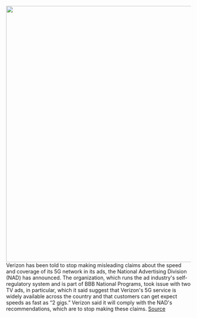 <img src='https://cdn.vox-cdn.com/thumbor/ozJn4lBfmoX99rjC7GPDBYRmivA=/0x0:2040x1360/1200x800/filters:focal(857x517:1183x843)/cdn.vox-cdn.com/uploads/chorus_image/image/67065868/DSCF1194.0.0.jpg' width='700px' /><br/>
Verizon has been told to stop making misleading claims about the speed and coverage of its 5G network in its ads, the National Advertising Division (NAD) has announced. The organization, which runs the ad industry's self-regulatory system and is part of BBB National Programs, took issue with two TV ads, in particular, which it said suggest that Verizon's 5G service is widely available across the country and that customers can get expect speeds as fast as “2 gigs.” Verizon said it will comply with the NAD's recommendations, which are to stop making these claims.
<a href='https://www.theverge.com/2020/7/16/21326857/verizon-5g-ads-coverage-speeds-nationwide-misleading-nad-tv'> Source <a/>